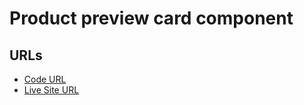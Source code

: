 # Product preview card component

## URLs

- [Code URL](https://github.com/Aditi002-holo/product-preview-card)
- [Live Site URL](https://aditi002-holo.github.io/product-preview-card/)
